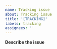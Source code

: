 ```yaml
---
name: Tracking issue
about: Tracking issue
title: '[TRACKING]'
labels: tracking
assignees: ''
---
```


**Describe the issue**
